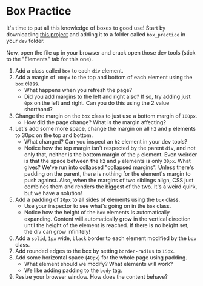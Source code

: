 # Box Practice

It's time to put all this knowledge of boxes to good use! Start by downloading [this project](../../../../curriculum_companions/web_dev/fe_fun/box_practice/index.html) and adding it to a folder called `box_practice` in your `dev` folder.

Now, open the file up in your browser and crack open those dev tools (stick to the "Elements" tab for this one).

1. Add a class called `box` to each `div` element.
1. Add a margin of `100px` to the top and bottom of each element using the `box` class.
    - What happens when you refresh the page?
    - Did you add margins to the left and right also? If so, try adding just `0px` on the left and right. Can you do this using the 2 value shorthand?
1. Change the margin on the `box` class to just use a bottom margin of `100px`.
    - How did the page change? What is the margin affecting?
1. Let's add some more space, change the margin on all `h2` and `p` elements to 30px on the top and bottom.
    - What changed? Can you inspect an `h2` element in your dev tools? 
    - Notice how the top margin isn't respected by the parent `div`, and not only that, neither is the bottom margin of the `p` element. Even weirder is that the space between the `h2` and `p` elements is only `30px`. What gives? We've run into collapsed "collapsed margins". Unless there's padding on the parent, there is nothing for the element's margin to push against. Also, when the margins of two siblings align, CSS just combines them and renders the biggest of the two. It's a weird quirk, but we have a solution!
1. Add a padding of `20px` to all sides of elements using the `box` class.
    - Use your inspector to see what's going on in the `box` class.
    - Notice how the height of the `box` elements is automatically expanding. Content will automatically grow in the vertical direction until the height of the element is reached. If there is no height set, the div can grow infinitely!
1. Add a `solid`, `1px` wide, `black` border to each element modified by the `box` class.
1. Add rounded edges to the box by setting `border-radius` to `15px`.
1. Add some horizontal space (`40px`) for the whole page using padding.
    - What element should we modify? What elements will work?
    - We like adding padding to the `body` tag. 
1. Resize your browser window. How does the content behave?

